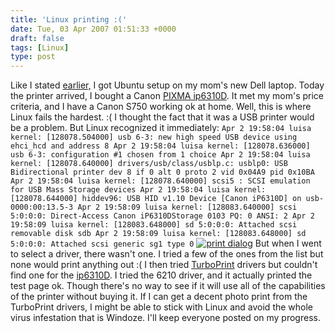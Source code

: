 ```yaml
---
title: 'Linux printing :('
date: Tue, 03 Apr 2007 01:51:33 +0000
draft: false
tags: [Linux]
type: post
---
```


Like I stated [earlier,](http://zeusville.wordpress.com/2007/04/01/this-weekend/) I got Ubuntu setup on my mom's new Dell laptop. Today the printer arrived, I bought a Canon [PIXMA ip6310D](http://www.newegg.com/Product/Product.aspx?Item=N82E16828102033). It met my mom's price criteria, and I have a Canon S750 working ok at home. Well, this is where Linux fails the hardest. :( I thought the fact that it was a USB printer would be a problem. But Linux recognized it immediately: `Apr 2 19:58:04 luisa kernel: [128078.504000] usb 6-3: new high speed USB device using ehci_hcd and address 8 Apr 2 19:58:04 luisa kernel: [128078.636000] usb 6-3: configuration #1 chosen from 1 choice Apr 2 19:58:04 luisa kernel: [128078.640000] drivers/usb/class/usblp.c: usblp0: USB Bidirectional printer dev 8 if 0 alt 0 proto 2 vid 0x04A9 pid 0x10BA Apr 2 19:58:04 luisa kernel: [128078.640000] scsi5 : SCSI emulation for USB Mass Storage devices Apr 2 19:58:04 luisa kernel: [128078.644000] hiddev96: USB HID v1.10 Device [Canon iP6310D] on usb-0000:00:13.5-3 Apr 2 19:58:09 luisa kernel: [128083.640000] scsi 5:0:0:0: Direct-Access Canon iP6310DStorage 0103 PQ: 0 ANSI: 2 Apr 2 19:58:09 luisa kernel: [128083.648000] sd 5:0:0:0: Attached scsi removable disk sdb Apr 2 19:58:09 luisa kernel: [128083.648000] sd 5:0:0:0: Attached scsi generic sg1 type 0` [![print dialog](http://zeusville.files.wordpress.com/2007/04/ubuntu_canonprinter.png)](http://zeusville.files.wordpress.com/2007/04/ubuntu_canonprinter.png "print dialog") But when I went to select a driver, there wasn't one. I tried a few of the ones from the list but none would print anything out :( I then tried [TurboPrint](http://www.turboprint.info/) drivers but couldn't find one for the [ip6310D](http://www.turboprint.info/printers.html). I tried the 6210 driver, and it actually printed the test page ok. Though there's no way to see if it will use all of the capabilities of the printer without buying it. If I can get a decent photo print from the TurboPrint drivers, I might be able to stick with Linux and avoid the whole virus infestation that is Windoze. I'll keep everyone posted on my progress.